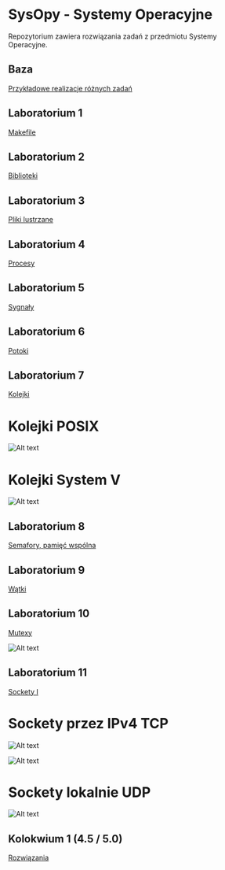 # SysOpy - Systemy Operacyjne

Repozytorium zawiera rozwiązania zadań z przedmiotu Systemy Operacyjne.

## Baza
[Przykładowe realizacje różnych zadań](./Baza)

## Laboratorium 1
[Makefile](./lab1)

## Laboratorium 2
[Biblioteki](./lab2)

## Laboratorium 3 
[Pliki lustrzane](./lab3)

## Laboratorium 4
[Procesy](./lab4)

## Laboratorium 5
[Sygnały](./lab5)

## Laboratorium 6
[Potoki](./lab6)

## Laboratorium 7
[Kolejki](./lab7)

# Kolejki POSIX

![Alt text](img/posix_queue.jpg)

# Kolejki System V

![Alt text](img/systemV_queue.jpg)

## Laboratorium 8
[Semafory, pamięć wspólna](./lab8)

## Laboratorium 9
[Wątki](./lab9)

## Laboratorium 10
[Mutexy](./lab10)

![Alt text](img/mutexy.jpg)

## Laboratorium 11
[Sockety I](./lab11)

# Sockety przez IPv4 TCP

![Alt text](img/sockety1.jpg)

![Alt text](img/sockety2.jpg)

# Sockety lokalnie UDP

![Alt text](img/socket_udp.jpg)


## Kolokwium 1 (4.5 / 5.0)
[Rozwiązania](./kolokwium1%20(4.5))

